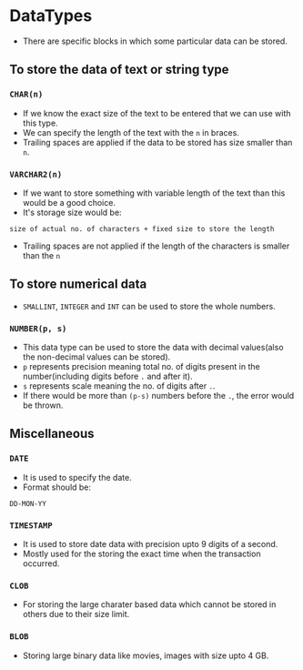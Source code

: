 # DataTypes

- There are specific blocks in which some particular data can be stored.

## To store the data of text or string type

### `CHAR(n)`

- If we know the exact size of the text to be entered that we can use with this type.
- We can specify the length of the text with the `n` in braces.
- Trailing spaces are applied if the data to be stored has size smaller than `n`.

### `VARCHAR2(n)`

- If we want to store something with variable length of the text than this would be a good choice.
- It's storage size would be:
```
size of actual no. of characters + fixed size to store the length
```
- Trailing spaces are not applied if the length of the characters is smaller than the `n`

## To store numerical data

- `SMALLINT`, `INTEGER` and `INT` can be used to store the whole numbers.

### `NUMBER(p, s)`

- This data type can be used to store the data with decimal values(also the non-decimal values can be stored).
- `p` represents precision meaning total no. of digits present in the number(including digits before `.` and after it).
- `s` represents scale meaning the no. of digits after `.`.
- If there would be more than `(p-s)` numbers before the `.`, the error would be thrown.

## Miscellaneous

### `DATE`

- It is used to specify the date.
- Format should be:
```
DD-MON-YY
```

### `TIMESTAMP`

- It is used to store date data with precision upto 9 digits of a second. 
- Mostly used for the storing the exact time when the transaction occurred.

### `CLOB`

- For storing the large charater based data which cannot be stored in others due to their size limit.

### `BLOB`

- Storing large binary data like movies, images with size upto 4 GB.